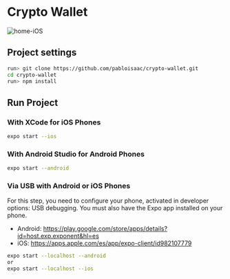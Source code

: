 # Crypto Wallet

![home-iOS](https://i.ibb.co/z42ZFZB/home-iOS.png)

## Project settings

```sh
run> git clone https://github.com/pabloisaac/crypto-wallet.git
cd crypto-wallet
run> npm install
```

## Run Project
### With XCode for iOS Phones

```sh
expo start --ios
```
### With Android Studio for Android Phones

```sh
expo start --android
```

### Via USB with Android or iOS Phones

For this step, you need to configure your phone, activated in developer options: USB debugging.
You must also have the Expo app installed on your phone.

- Android: https://play.google.com/store/apps/details?id=host.exp.exponent&hl=es
- iOS: https://apps.apple.com/es/app/expo-client/id982107779

```sh
expo start --localhost --android
or
expo start --localhost --ios
```